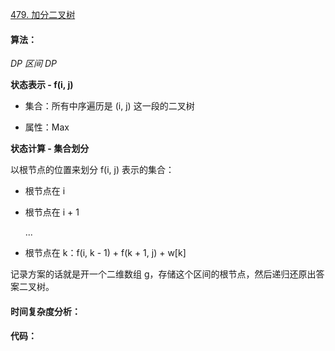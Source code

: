 [479. 加分二叉树](https://www.acwing.com/problem/content/481/)

#### 算法：

*DP* *区间 DP*

**状态表示 - f(i, j)**

- 集合：所有中序遍历是 (i, j) 这一段的二叉树

- 属性：Max

**状态计算 - 集合划分**

以根节点的位置来划分 f(i, j) 表示的集合：

- 根节点在 i

- 根节点在 i + 1

  ...

- 根节点在 k：f(i, k - 1) + f(k + 1, j) + w[k]

记录方案的话就是开一个二维数组 g，存储这个区间的根节点，然后递归还原出答案二叉树。

#### 时间复杂度分析：



#### 代码：

```java

```

